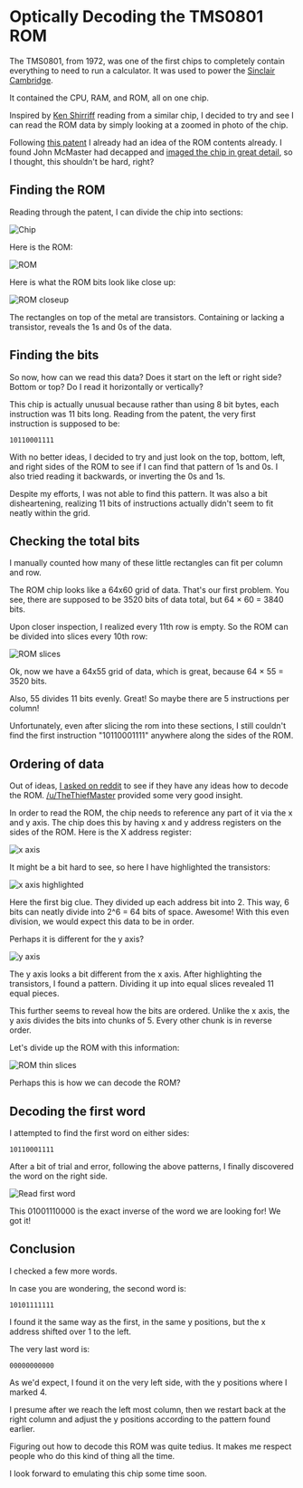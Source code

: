 # Optically Decoding the TMS0801 ROM

The TMS0801, from 1972, was one of the first chips to completely contain everything to need to run a calculator. It was used to power the [Sinclair Cambridge](https://en.wikipedia.org/wiki/Sinclair_Cambridge).

It contained the CPU, RAM, and ROM, all on one chip.

Inspired by [Ken Shirriff](http://files.righto.com/calculator/sinclair_scientific_simulator.html) reading from a similar chip, I decided to try and see I can read the ROM data by simply looking at a zoomed in photo of the chip.

Following [this patent](https://patents.google.com/patent/US3934233) I already had an idea of the ROM contents already. I found John McMaster had decapped and [imaged the chip in great detail](https://siliconpr0n.org/map/ti/tms0801nc/mcmaster_mz_mit20x/), so I thought, this shouldn't be hard, right?

## Finding the ROM

Reading through the patent, I can divide the chip into sections:

![Chip](chip.png)

Here is the ROM:

![ROM](rom.png)

Here is what the ROM bits look like close up:

![ROM closeup](rom_close.png)

The rectangles on top of the metal are transistors. Containing or lacking a transistor, reveals the 1s and 0s of the data.

## Finding the bits

So now, how can we read this data? Does it start on the left or right side? Bottom or top? Do I read it horizontally or vertically?

This chip is actually unusual because rather than using 8 bit bytes, each instruction was 11 bits long. Reading from the patent, the very first instruction is supposed to be:

    10110001111

With no better ideas, I decided to try and just look on the top, bottom, left, and right sides of the ROM to see if I can find that pattern of 1s and 0s. I also tried reading it backwards, or inverting the 0s and 1s.

Despite my efforts, I was not able to find this pattern. It was also a bit disheartening, realizing 11 bits of instructions actually didn't seem to fit neatly within the grid.

## Checking the total bits

I manually counted how many of these little rectangles can fit per column and row.

The ROM chip looks like a 64x60 grid of data. That's our first problem. You see, there are supposed to be 3520 bits of data total, but 64 &times; 60 = 3840 bits.

Upon closer inspection, I realized every 11th row is empty. So the ROM can be divided into slices every 10th row:

![ROM slices](rom_slices.png)

Ok, now we have a 64x55 grid of data, which is great, because 64 &times; 55 = 3520 bits.

Also, 55 divides 11 bits evenly. Great! So maybe there are 5 instructions per column!

Unfortunately, even after slicing the rom into these sections, I still couldn't find the first instruction "10110001111" anywhere along the sides of the ROM.

## Ordering of data

Out of ideas, [I asked on reddit](https://old.reddit.com/r/EmuDev/comments/191ompm/how_do_you_read_a_rom_visually_inspecting_the/) to see if they have any ideas how to decode the ROM. [/u/TheThiefMaster](https://old.reddit.com/user/TheThiefMaster) provided some very good insight.

In order to read the ROM, the chip needs to reference any part of it via the x and y axis. The chip does this by having x and y address registers on the sides of the ROM. Here is the X address register:

![x axis](x_axis.png)

It might be a bit hard to see, so here I have highlighted the transistors:

![x axis highlighted](x_axis_highlighted.png)

Here the first big clue. They divided up each address bit into 2. This way, 6 bits can neatly divide into 2^6 = 64 bits of space. Awesome! With this even division, we would expect this data to be in order.

Perhaps it is different for the y axis?

![y axis](y_axis.png)

The y axis looks a bit different from the x axis. After highlighting the transistors, I found a pattern. Dividing it up into equal slices revealed 11 equal pieces.

This further seems to reveal how the bits are ordered. Unlike the x axis, the y axis divides the bits into chunks of 5. Every other chunk is in reverse order.

Let's divide up the ROM with this information:

![ROM thin slices](rom_slices2.png)

Perhaps this is how we can decode the ROM?

## Decoding the first word

I attempted to find the first word on either sides:

    10110001111

After a bit of trial and error, following the above patterns, I finally discovered the word on the right side.

![Read first word](read_first.png)

This 01001110000 is the exact inverse of the word we are looking for! We got it!

## Conclusion

I checked a few more words.

In case you are wondering, the second word is:

    10101111111

I found it the same way as the first, in the same y positions, but the x address shifted over 1 to the left.

The very last word is:

    00000000000

As we'd expect, I found it on the very left side, with the y positions where I marked 4.

I presume after we reach the left most column, then we restart back at the right column and adjust the y positions according to the pattern found earlier.

Figuring out how to decode this ROM was quite tedius. It makes me respect people who do this kind of thing all the time.

I look forward to emulating this chip some time soon.

